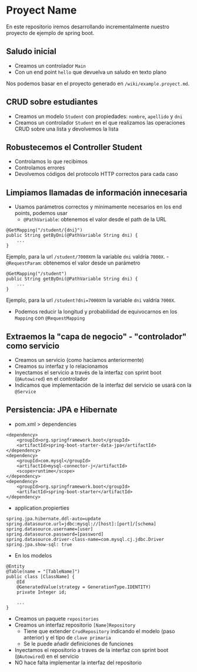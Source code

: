 # Proyect Name
En este repositorio iremos desarrollando incrementalmente nuestro proyecto de ejemplo de spring boot.

## Saludo inicial
- Creamos un controlador `Main`
- Con un end point `hello` que devuelva un saludo en texto plano

Nos podemos basar en el proyecto generado en `/wiki/example.proyect.md`.

## CRUD sobre estudiantes
- Creamos un modelo `Student` con propiedades: `nombre`, `apellido` y `dni`
- Creamos un controlador `Student` en el que realizamos las operaciones CRUD sobre una lista y devolvemos la lista

## Robustecemos el Controller Student
- Controlamos lo que recibimos
- Controlamos errores
- Devolvemos códigos del protocolo HTTP correctos para cada caso

## Limpiamos llamadas de información innecesaria
- Usamos parámetros correctos y mínimamente necesarios en los end points, podemos usar
    - `@PathVariable`: obtenemos el valor desde el path de la URL

```
@GetMapping("/student/{dni}")
public String getByDni(@PathVariable String dni) {
    ...
}
```

Ejemplo, para la url `/student/7000X`m la variable `dni` valdría `7000X`.
    - `@RequestParam`: obtenemos el valor desde un parámetro

```
@GetMapping("/student")
public String getByDni(@PathVariable String dni) {
    ...
}
```

Ejemplo, para la url `/student?dni=7000X`m la variable `dni` valdría `7000X`.
- Podemos reducir la longitud y probabilidad de equivocarnos en los `Mapping` con `@RequestMapping`  

## Extraemos la "capa de negocio" - "controlador" como servicio

- Creamos un servicio (como hacíamos anteriormente)
- Creamos su interfaz y lo relacionamos
- Inyectamos el servicio a través de la interfaz con sprint boot (`@Autowired`) en el controlador
- Indicamos que implementación de la interfaz del servicio se usará con la `@Service`

## Persistencia: JPA e Hibernate

- pom.xml > dependencies

```
<dependency>
    <groupId>org.springframework.boot</groupId>
    <artifactId>spring-boot-starter-data-jpa</artifactId>
</dependency>
<dependency>
    <groupId>com.mysql</groupId>
    <artifactId>mysql-connector-j</artifactId>
    <scope>runtime</scope>
</dependency>
<dependency>
    <groupId>org.springframework.boot</groupId>
    <artifactId>spring-boot-starter</artifactId>
</dependency>
```

- application.propierties

```
spring.jpa.hibernate.ddl-auto=update
spring.datasource.url=jdbc:mysql://[host]:[port]/[schema]
spring.datasource.username=[user]
spring.datasource.password=[password]
spring.datasource.driver-class-name=com.mysql.cj.jdbc.Driver
spring.jpa.show-sql: true
```

- En los modelos

```
@Entity
@Table(name = "[TableName]")
public class [ClassName] {
	@Id
	@GeneratedValue(strategy = GenerationType.IDENTITY)
	private Integer id;

    ...
}
```

- Creamos un paquete `repositories`
- Creamos un interfaz repositorio `[Name]Repository`
	- Tiene que extender `CrudRepository` indicando el modelo (paso anterior) y el tipo de `clave primaria`
	- Se le puede añadir definiciones de funciones
- Inyectamos el repositorio a traves de la interfaz con sprint boot (`@Autowired`) en el servicio
- NO hace falta implementar la interfaz del repositorio
